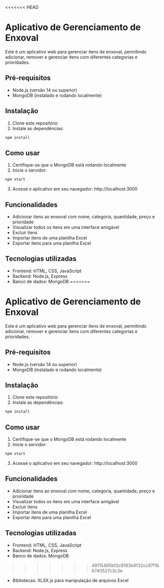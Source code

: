 <<<<<<< HEAD
# Aplicativo de Gerenciamento de Enxoval

Este é um aplicativo web para gerenciar itens de enxoval, permitindo adicionar, remover e gerenciar itens com diferentes categorias e prioridades.

## Pré-requisitos

- Node.js (versão 14 ou superior)
- MongoDB (instalado e rodando localmente)

## Instalação

1. Clone este repositório
2. Instale as dependências:
```bash
npm install
```

## Como usar

1. Certifique-se que o MongoDB está rodando localmente
2. Inicie o servidor:
```bash
npm start
```
3. Acesse o aplicativo em seu navegador: http://localhost:3000

## Funcionalidades

- Adicionar itens ao enxoval com nome, categoria, quantidade, preço e prioridade
- Visualizar todos os itens em uma interface amigável
- Excluir itens
- Importar itens de uma planilha Excel
- Exportar itens para uma planilha Excel

## Tecnologias utilizadas

- Frontend: HTML, CSS, JavaScript
- Backend: Node.js, Express
- Banco de dados: MongoDB
=======
# Aplicativo de Gerenciamento de Enxoval

Este é um aplicativo web para gerenciar itens de enxoval, permitindo adicionar, remover e gerenciar itens com diferentes categorias e prioridades.

## Pré-requisitos

- Node.js (versão 14 ou superior)
- MongoDB (instalado e rodando localmente)

## Instalação

1. Clone este repositório
2. Instale as dependências:
```bash
npm install
```

## Como usar

1. Certifique-se que o MongoDB está rodando localmente
2. Inicie o servidor:
```bash
npm start
```
3. Acesse o aplicativo em seu navegador: http://localhost:3000

## Funcionalidades

- Adicionar itens ao enxoval com nome, categoria, quantidade, preço e prioridade
- Visualizar todos os itens em uma interface amigável
- Excluir itens
- Importar itens de uma planilha Excel
- Exportar itens para uma planilha Excel

## Tecnologias utilizadas

- Frontend: HTML, CSS, JavaScript
- Backend: Node.js, Express
- Banco de dados: MongoDB
>>>>>>> 49115495bf2c9183b9f32cc97f1b6740527c3c3e
- Bibliotecas: XLSX.js para manipulação de arquivos Excel 